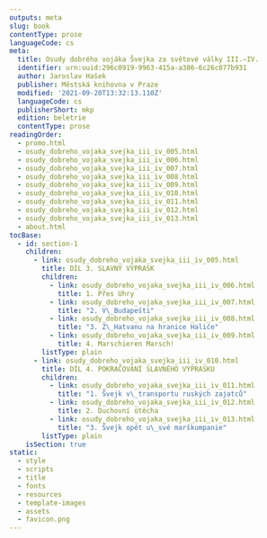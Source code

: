 ```yaml
---
outputs: meta
slug: book
contentType: prose
languageCode: cs
meta:
  title: Osudy dobrého vojáka Švejka za světové války III.–IV.
  identifier: urn:uuid:296c0919-9963-415a-a386-6c26c077b931
  author: Jaroslav Hašek
  publisher: Městská knihovna v Praze
  modified: '2021-09-20T13:32:13.110Z'
  languageCode: cs
  publisherShort: mkp
  edition: beletrie
  contentType: prose
readingOrder:
  - promo.html
  - osudy_dobreho_vojaka_svejka_iii_iv_005.html
  - osudy_dobreho_vojaka_svejka_iii_iv_006.html
  - osudy_dobreho_vojaka_svejka_iii_iv_007.html
  - osudy_dobreho_vojaka_svejka_iii_iv_008.html
  - osudy_dobreho_vojaka_svejka_iii_iv_009.html
  - osudy_dobreho_vojaka_svejka_iii_iv_010.html
  - osudy_dobreho_vojaka_svejka_iii_iv_011.html
  - osudy_dobreho_vojaka_svejka_iii_iv_012.html
  - osudy_dobreho_vojaka_svejka_iii_iv_013.html
  - about.html
tocBase:
  - id: section-1
    children:
      - link: osudy_dobreho_vojaka_svejka_iii_iv_005.html
        title: DÍL 3. SLAVNÝ VÝPRASK
        children:
          - link: osudy_dobreho_vojaka_svejka_iii_iv_006.html
            title: 1. Přes Uhry
          - link: osudy_dobreho_vojaka_svejka_iii_iv_007.html
            title: "2. V\_Budapešti"
          - link: osudy_dobreho_vojaka_svejka_iii_iv_008.html
            title: "3. Z\_Hatvanu na hranice Haliče"
          - link: osudy_dobreho_vojaka_svejka_iii_iv_009.html
            title: 4. Marschieren Marsch!
        listType: plain
      - link: osudy_dobreho_vojaka_svejka_iii_iv_010.html
        title: DÍL 4. POKRAČOVÁNÍ SLAVNÉHO VÝPRASKU
        children:
          - link: osudy_dobreho_vojaka_svejka_iii_iv_011.html
            title: "1. Švejk v\_transportu ruských zajatců"
          - link: osudy_dobreho_vojaka_svejka_iii_iv_012.html
            title: 2. Duchovní útěcha
          - link: osudy_dobreho_vojaka_svejka_iii_iv_013.html
            title: "3. Švejk opět u\_své marškumpanie"
        listType: plain
    isSection: true
static:
  - style
  - scripts
  - title
  - fonts
  - resources
  - template-images
  - assets
  - favicon.png
---
```

